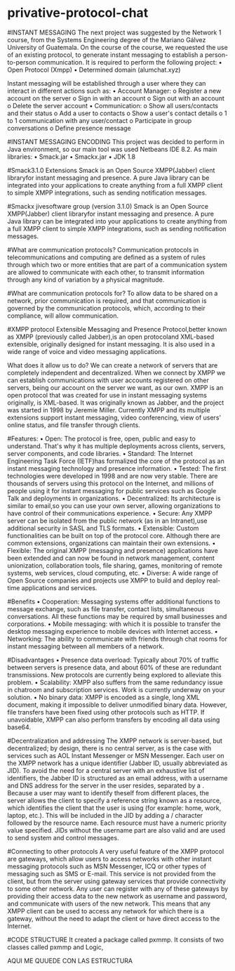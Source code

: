 # privative-protocol-chat

#INSTANT MESSAGING
The next project was suggested by the Network 1 course, from the Systems Engineering degree of the Mariano Gálvez University of Guatemala. On the course of the course, we requested the use of an existing protocol, to generate instant messaging to establish a person-to-person communication. It is required to perform the following project:
•	Open Protocol (Xmpp)
•	Determined domain (alumchat.xyz)

Instant messaging will be established through a user where they can interact in different actions such as:
•	Account Manager:
o	Register a new account on the server
o	Sign in with an account
o	Sign out with an account
o	Delete the server account
•	Communication:
o	Show all users/contacts and their status
o	Add a user to contacts
o	Show a user's contact details
o	1 to 1 communication with any user/contact
o	Participate in group conversations
o	Define presence message

#INSTANT MESSAGING ENCODING
This project was decided to perform in Java environment, so our main tool was used Netbeans IDE 8.2.
As main libraries:
•	Smack.jar
•	Smackx.jar
•	JDK 1.8

#Smack3.1.0 Extensions
Smack is an Open Source XMPP(Jabber) client libraryfor instant messaging and presence. A pure Java library can be integrated into your applications to create anything from a full XMPP client to simple XMPP integrations, such as sending notification messages.

#Smackx jivesoftware group  (version 3.1.0)
Smack is an Open Source XMPP(Jabber) client libraryfor instant messaging and presence. A pure Java library can be integrated into your applications to create anything from a full XMPP client to simple XMPP integrations, such as sending notification messages.

#What are communication protocols?
Communication protocols in telecommunications and computing are defined as a system of rules through which two or more entities that are part of a communication system are allowed to communicate with each other, to transmit information through any kind of variation by a physical magnitude.
 
#What are communication protocols for?
To allow data to be shared on a network, prior communication is required, and that communication is governed by the communication protocols, which, according to their compliance, will allow communication.

#XMPP protocol
Extensible Messaging and Presence Protocol,better known as XMPP (previously called Jabber),is an open protocoland XML-based extensible, originally designed for instant messaging. It is also used in a wide range of voice and video messaging applications.

What does it allow us to do?
We can create a network of servers that are completely independent and decentralized. When we connect by XMPP we can establish communications with user accounts registered on other servers, being our account on the server we want, as our own.
XMPP is an open protocol that was created for use in instant messaging systems originally, is XML-based. It was originally known as Jabber, and the project was started in 1998 by Jeremie Miller. Currently XMPP and its multiple extensions support instant messaging, video conferencing, view of users' online status, and file transfer through clients.

#Features:
•	Open: The protocol is free, open, public and easy to understand. That's why it has multiple deployments across clients, servers, server components, and code libraries.
•	Standard: The Internet Engineering Task Force (IETF)has formalized the core of the protocol as an instant messaging technology and presence information.
•	Tested: The first technologies were developed in 1998 and are now very stable. There are thousands of servers using this protocol on the Internet, and millions of people using it for instant messaging for public services such as Google Talk and deployments in organizations.
•	Decentralized: Its architecture is similar to email,so you can use your own server, allowing organizations to have control of their communications experience.
•	Secure: Any XMPP server can be isolated from the public network (as in an Intranet),use additional security in SASL and TLS formats.
•	Extensible: Custom functionalities can be built on top of the protocol core. Although there are common extensions, organizations can maintain their own extensions.
•	Flexible: The original XMPP (messaging and presence) applications have been extended and can now be found in network management, content unionization, collaboration tools, file sharing, games, monitoring of remote systems, web services, cloud computing, etc.
•	Diverse: A wide range of Open Source companies and projects use XMPP to build and deploy real-time applications and services.

#Benefits
•	Cooperation: Messaging systems offer additional functions to message exchange, such as file transfer, contact lists, simultaneous conversations. All these functions may be required by small businesses and corporations.
•	Mobile messaging: with which it is possible to transfer the desktop messaging experience to mobile devices with Internet access.
•	Networking: The ability to communicate with friends through chat rooms for instant messaging between all members of a network.

#Disadvantages
•	Presence data overload: Typically about 70% of traffic between servers is presence data, and about 60% of these are redundant transmissions. New protocols are currently being explored to alleviate this problem.
•	Scalability: XMPP also suffers from the same redundancy issue in chatroom and subscription services. Work is currently underway on your solution.
•	No binary data: XMPP is encoded as a single, long XML document, making it impossible to deliver unmodified binary data. However, file transfers have been fixed using other protocols such as HTTP. If unavoidable, XMPP can also perform transfers by encoding all data using base64.

#Decentralization and addressing
The XMPP network is server-based, but decentralized; by design, there is no central server, as is the case with services such as AOL Instant Messenger or MSN Messenger.
Each user on the XMPP network has a unique identifier (Jabber ID, usually abbreviated as JID). To avoid the need for a central server with an exhaustive list of identifiers, the Jabber ID is structured as an email address, with a username and DNS address for the server in the user resides, separated by a .
Because a user may want to identify theself from different places, the server allows the client to specify a reference string known as a resource, which identifies the client that the user is using (for example: home, work, laptop, etc.). This will be included in the JID by adding a / character followed by the resource name. Each resource must have a numeric priority value specified.
JIDs without the username part are also valid and are used to send system and control messages.

#Connecting to other protocols
A very useful feature of the XMPP protocol are gateways, which allow users to access networks with other instant messaging protocols such as MSN Messenger, ICQ or other types of messaging such as SMS or E-mail. This service is not provided from the client, but from the server using gateway services that provide connectivity to some other network. Any user can register with any of these gateways by providing their access data to the new network as username and password, and communicate with users of the new network. This means that any XMPP client can be used to access any network for which there is a gateway, without the need to adapt the client or have direct access to the Internet.

#CODE STRUCTURE
It created a package called pxmmp.
It consists of two classes called pxmmp and Logic,

AQUI ME QUUEDE CON LAS ESTRUCTURA
